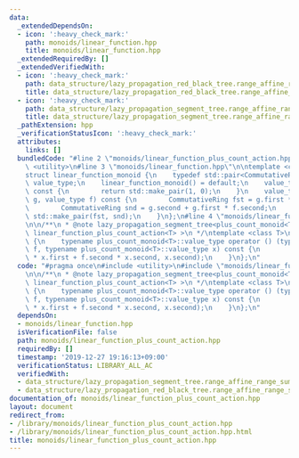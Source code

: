 ```yaml
---
data:
  _extendedDependsOn:
  - icon: ':heavy_check_mark:'
    path: monoids/linear_function.hpp
    title: monoids/linear_function.hpp
  _extendedRequiredBy: []
  _extendedVerifiedWith:
  - icon: ':heavy_check_mark:'
    path: data_structure/lazy_propagation_red_black_tree.range_affine_range_sum.test.cpp
    title: data_structure/lazy_propagation_red_black_tree.range_affine_range_sum.test.cpp
  - icon: ':heavy_check_mark:'
    path: data_structure/lazy_propagation_segment_tree.range_affine_range_sum.test.cpp
    title: data_structure/lazy_propagation_segment_tree.range_affine_range_sum.test.cpp
  _pathExtension: hpp
  _verificationStatusIcon: ':heavy_check_mark:'
  attributes:
    links: []
  bundledCode: "#line 2 \"monoids/linear_function_plus_count_action.hpp\"\n#include\
    \ <utility>\n#line 3 \"monoids/linear_function.hpp\"\n\ntemplate <class CommutativeRing>\n\
    struct linear_function_monoid {\n    typedef std::pair<CommutativeRing, CommutativeRing>\
    \ value_type;\n    linear_function_monoid() = default;\n    value_type unit()\
    \ const {\n        return std::make_pair(1, 0);\n    }\n    value_type mult(value_type\
    \ g, value_type f) const {\n        CommutativeRing fst = g.first * f.first;\n\
    \        CommutativeRing snd = g.second + g.first * f.second;\n        return\
    \ std::make_pair(fst, snd);\n    }\n};\n#line 4 \"monoids/linear_function_plus_count_action.hpp\"\
    \n\n/**\n * @note lazy_propagation_segment_tree<plus_count_monoid<T>, linear_function_monoid<T>,\
    \ linear_function_plus_count_action<T> >\n */\ntemplate <class T>\nstruct linear_function_plus_count_action\
    \ {\n    typename plus_count_monoid<T>::value_type operator () (typename linear_function_monoid<T>::value_type\
    \ f, typename plus_count_monoid<T>::value_type x) const {\n        return std::make_pair(f.first\
    \ * x.first + f.second * x.second, x.second);\n    }\n};\n"
  code: "#pragma once\n#include <utility>\n#include \"monoids/linear_function.hpp\"\
    \n\n/**\n * @note lazy_propagation_segment_tree<plus_count_monoid<T>, linear_function_monoid<T>,\
    \ linear_function_plus_count_action<T> >\n */\ntemplate <class T>\nstruct linear_function_plus_count_action\
    \ {\n    typename plus_count_monoid<T>::value_type operator () (typename linear_function_monoid<T>::value_type\
    \ f, typename plus_count_monoid<T>::value_type x) const {\n        return std::make_pair(f.first\
    \ * x.first + f.second * x.second, x.second);\n    }\n};\n"
  dependsOn:
  - monoids/linear_function.hpp
  isVerificationFile: false
  path: monoids/linear_function_plus_count_action.hpp
  requiredBy: []
  timestamp: '2019-12-27 19:16:13+09:00'
  verificationStatus: LIBRARY_ALL_AC
  verifiedWith:
  - data_structure/lazy_propagation_segment_tree.range_affine_range_sum.test.cpp
  - data_structure/lazy_propagation_red_black_tree.range_affine_range_sum.test.cpp
documentation_of: monoids/linear_function_plus_count_action.hpp
layout: document
redirect_from:
- /library/monoids/linear_function_plus_count_action.hpp
- /library/monoids/linear_function_plus_count_action.hpp.html
title: monoids/linear_function_plus_count_action.hpp
---
```

